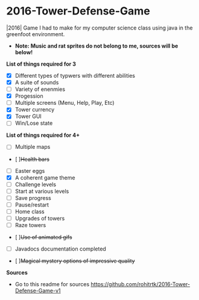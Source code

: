 # 2016-Tower-Defense-Game
|2016| Game I had to make for my computer science class using java in the greenfoot environment.
* **Note: Music and rat sprites do not belong to me, sources will be below!**  

**List of things required for 3**
  - [x] Different types of typwers with different abilities
  - [x] A suite of sounds
  - [ ] Variety of enenmies
  - [x] Progession
  - [ ] Multiple screens (Menu, Help, Play, Etc)
  - [x] Tower currency
  - [x] Tower GUI
  - [ ] Win/Lose state
  
**List of things required for 4+**
  - [ ] Multiple maps
  - [ ]~~Health bars~~
  - [ ] Easter eggs
  - [x] A coherent game theme
  - [ ] Challenge levels
  - [ ] Start at various levels
  - [ ] Save progress
  - [ ] Pause/restart
  - [ ] Home class
  - [ ] Upgrades of towers
  - [ ] Raze towers
  - [ ]~~Use of animated gifs~~
  - [ ] Javadocs documentation completed
  - [ ]~~Magical mystery options of impressive quality~~


**Sources**
  - Go to this readme for sources https://github.com/rohitrtk/2016-Tower-Defense-Game-v1
